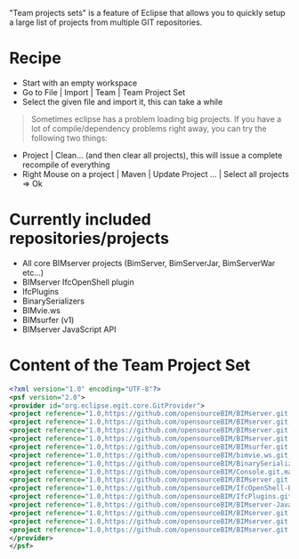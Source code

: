 "Team projects sets" is a feature  of Eclipse that allows you to quickly setup a large list of projects from multiple GIT repositories.

# Recipe

* Start with an empty workspace
* Go to File | Import | Team | Team Project Set
* Select the given file and import it, this can take a while

> Sometimes eclipse has a problem loading big projects. If you have a lot of compile/dependency problems right away, you can try the following two things:

* Project | Clean... (and then clear all projects), this will issue a complete recompile of everything
* Right Mouse on a project | Maven | Update Project ... | Select all projects => Ok

# Currently included repositories/projects

* All core BIMserver projects (BimServer, BimServerJar, BimServerWar etc...)
* BIMserver IfcOpenShell plugin
* IfcPlugins
* BinarySerializers
* BIMvie.ws
* BIMsurfer (v1)
* BIMserver JavaScript API

# Content of the Team Project Set
```xml
<?xml version="1.0" encoding="UTF-8"?>
<psf version="2.0">
<provider id="org.eclipse.egit.core.GitProvider">
<project reference="1.0,https://github.com/opensourceBIM/BIMserver.git,master,BimServer"/>
<project reference="1.0,https://github.com/opensourceBIM/BIMserver.git,master,BimServerClientLib"/>
<project reference="1.0,https://github.com/opensourceBIM/BIMserver.git,master,BimServerJar"/>
<project reference="1.0,https://github.com/opensourceBIM/BIMserver.git,master,BimServerWar"/>
<project reference="1.0,https://github.com/opensourceBIM/BIMsurfer.git,V1,."/>
<project reference="1.0,https://github.com/opensourceBIM/bimvie.ws.git,master,."/>
<project reference="1.0,https://github.com/opensourceBIM/BinarySerializers.git,master,BinarySerializers"/>
<project reference="1.0,https://github.com/opensourceBIM/Console.git,master,Console"/>
<project reference="1.0,https://github.com/opensourceBIM/BIMserver.git,master,Documentation"/>
<project reference="1.0,https://github.com/opensourceBIM/IfcOpenShell-BIMserver-plugin.git,master,."/>
<project reference="1.0,https://github.com/opensourceBIM/IfcPlugins.git,master,IfcPlugins"/>
<project reference="1.0,https://github.com/opensourceBIM/BIMserver-JavaScript-API.git,master,."/>
<project reference="1.0,https://github.com/opensourceBIM/BIMserver.git,master,PluginBase"/>
<project reference="1.0,https://github.com/opensourceBIM/BIMserver.git,master,Shared"/>
<project reference="1.0,https://github.com/opensourceBIM/BIMserver.git,master,Tests"/>
</provider>
</psf>
```